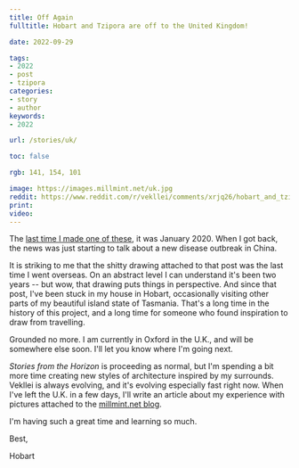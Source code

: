 ```yaml
---
title: Off Again
fulltitle: Hobart and Tzipora are off to the United Kingdom!

date: 2022-09-29

tags: 
- 2022
- post
- tzipora
categories:
- story
- author
keywords:
- 2022

url: /stories/uk/

toc: false

rgb: 141, 154, 101

image: https://images.millmint.net/uk.jpg
reddit: https://www.reddit.com/r/vekllei/comments/xrjq26/hobart_and_tzipora_are_off_to_the_uk/
print: 
video:
---
```

The [last time I made one of these](/stories/japan/), it was January 2020. When I got back, the news was just starting to talk about a new disease outbreak in China.

It is striking to me that the shitty drawing attached to that post was the last time I went overseas. On an abstract level I can understand it's been two years -- but wow, that drawing puts things in perspective. And since that post, I've been stuck in my house in Hobart, occasionally visiting other parts of my beautiful island state of Tasmania. That's a long time in the history of this project, and a long time for someone who found inspiration to draw from travelling.

Grounded no more. I am currently in Oxford in the U.K., and will be somewhere else soon. I'll let you know where I'm going next.

*Stories from the Horizon* is proceeding as normal, but I'm spending a bit more time creating new styles of architecture inspired by my surrounds. Vekllei is always evolving, and it's evolving especially fast right now. When I've left the U.K. in a few days, I'll write an article about my experience with pictures attached to the [millmint.net blog](/news/blog/).

I'm having such a great time and learning so much.

Best,

Hobart